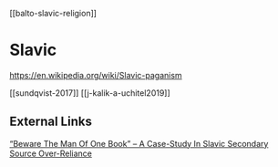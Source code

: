 [[balto-slavic-religion]]

# Slavic

https://en.wikipedia.org/wiki/Slavic-paganism

[[sundqvist-2017]]
[[j-kalik-a-uchitel2019]]

## External Links
[“Beware The Man Of One Book” – A Case-Study In Slavic Secondary Source Over-Reliance](https://aryaakasha.com/2019/07/02/beware-the-man-of-one-book-a-case-study-in-slavic-secondary-source-over-reliance/)